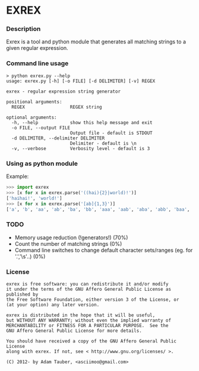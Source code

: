 EXREX
=====

### Description

Exrex is a tool and python module that generates all matching strings to a given regular expression.

### Command line usage

```
> python exrex.py --help
usage: exrex.py [-h] [-o FILE] [-d DELIMITER] [-v] REGEX

exrex - regular expression string generator

positional arguments:
  REGEX                 REGEX string

optional arguments:
  -h, --help            show this help message and exit
  -o FILE, --output FILE
                        Output file - default is STDOUT
  -d DELIMITER, --delimiter DELIMITER
                        Delimiter - default is \n
  -v, --verbose         Verbosity level - default is 3
```

### Using as python module

Example:

```python
>>> import exrex
>>> [x for x in exrex.parse('((hai){2}|world)!')]
['haihai!', 'world!']
>>> [x for x in exrex.parse('[ab]{1,3}')]
['a', 'b', 'aa', 'ab', 'ba', 'bb', 'aaa', 'aab', 'aba', 'abb', 'baa', 'bab', 'bba', 'bbb']
```

### TODO

 * Memory usage reduction (!generators!) (70%)
 * Count the number of matching strings (0%)
 * Command line switches to change default character sets/ranges (eg. for '.','\s'..) (0%)


### License

```
exrex is free software: you can redistribute it and/or modify
it under the terms of the GNU Affero General Public License as published by
the Free Software Foundation, either version 3 of the License, or
(at your option) any later version.

exrex is distributed in the hope that it will be useful,
but WITHOUT ANY WARRANTY; without even the implied warranty of
MERCHANTABILITY or FITNESS FOR A PARTICULAR PURPOSE.  See the
GNU Affero General Public License for more details.

You should have received a copy of the GNU Affero General Public License
along with exrex. If not, see < http://www.gnu.org/licenses/ >.

(C) 2012- by Adam Tauber, <asciimoo@gmail.com>
```

